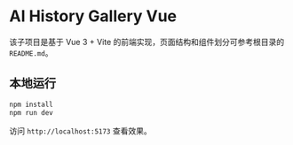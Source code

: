 # AI History Gallery Vue

该子项目是基于 Vue 3 + Vite 的前端实现，页面结构和组件划分可参考根目录的 `README.md`。

## 本地运行

```bash
npm install
npm run dev
```

访问 `http://localhost:5173` 查看效果。
